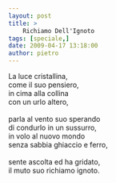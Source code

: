 ```yaml
---
layout: post
title: >
    Richiamo Dell'Ignoto
tags: [speciale,]
date: 2009-04-17 13:18:00
author: pietro
---
```

La luce cristallina,<br/>come il suo pensiero,<br/>in cima alla collina<br/>con un urlo altero,<br/><br/>parla al vento suo sperando<br/>di condurlo in un sussurro,<br/>in volo al nuovo mondo<br/>senza sabbia ghiaccio e ferro,<br/><br/>sente ascolta ed ha gridato,<br/>il muto suo richiamo ignoto.
